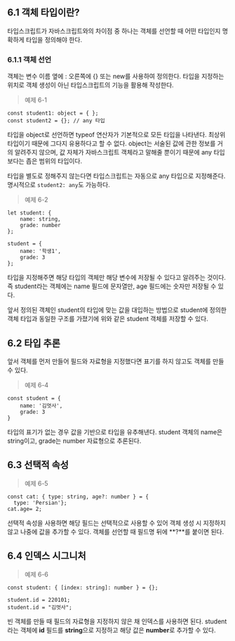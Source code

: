 ## 6.1 객체 타입이란?

타입스크립트가 자바스크립트와의 차이점 중 하나는 객체를 선언할 때 어떤 타입인지 명확하게 타입을 정의해야 한다. 

### 6.1.1 객체 선언

객체는 변수 이름 옆에  : 오른쪽에 {} 또는 new를 사용하여 정의한다. 타입을 지정하는 위치로 객체 생성이 아닌 타입스크립트의 기능을 활용해 작성한다. 

> 예제 6-1
> 

```tsx
const student1: object = { };
const student2 = {}; // any 타입
```

타입을 object로 선언하면 typeof 연산자가 기본적으로 모든 타입을 나타낸다. 최상위 타입이기 때문에 그다지 유용하다고 할 수 없다. object는 서술된 값에 관한 정보를 거의 알려주지 않으며, 값 자체가 자바스크립트 객체라고 말해줄 뿐이기 때문에 any 타입보다는 좁은 범위의 타입이다. 

타입을 별도로 정해주지 않는다면 타입스크립트는 자동으로 any 타입으로 지정해준다. 명시적으로 `student2: any`도 가능하다. 

> 예제 6-2
> 

```tsx
let student: {
	name: string,
	grade: number
};

student = {
	name: '학생1',
	grade: 3
};
```

타입을 지정해주면 해당 타입의 객체만 해당 변수에 저장될 수 있다고 알려주는 것이다. 즉 student라는 객체에는 name 필드에 문자열만, age 필드에는 숫자만 저장될 수 있다. 

앞서 정의된 객체인 student의 타입에 맞는 값을 대입하는 방법으로 student에 정의한 객체 타입과 동일한 구조를 가졌기에 위와 같은 student 객체를 저장할 수 있다.

## 6.2 타입 추론

앞서 객체를 먼저 만들어 필드와 자료형을 지정했다면 표기를 하지 않고도 객체를 만들 수 있다. 

> 예제 6-4
> 

```tsx
const student = {
    name: '김멋사',
    grade: 3
}
```

타입의 표기가 없는 경우 값을 기반으로 타입을 유추해낸다. student 객체의 name은 string이고, grade는 number 자료형으로 추론된다. 

## 6.3 **선택적 속성**

> 예제 6-5
> 

```tsx
const cat: { type: string, age?: number } = { 
  type: 'Persian'};
cat.age= 2;
```

선택적 속성을 사용하면 해당 필드는 선택적으로 사용할 수 있어 객체 생성 시 지정하지 않고 나중에 값을 추가할 수 있다. 객체를 선언할 때 필드명 뒤에 **?**를 붙이면 된다. 

## 6.4 인덱스 시그니처

> 예제 6-6
> 

```tsx
const student: { [index: string]: number } = {};

student.id = 220101;
student.id = "김멋사";
```

빈 객체를 만들 때 필드의 자료형을 지정하지 않은 채 인덱스를 사용하면 된다. student라는 객체에 **id** 필드를 **string**으로 지정하고 해당 값은 **number**로 추가할 수 있다.
